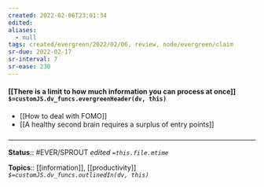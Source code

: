```yaml
---
created: 2022-02-06T23:01:34 
edited: 
aliases:
  - null
tags: created/evergreen/2022/02/06, review, node/evergreen/claim
sr-due: 2022-02-17
sr-interval: 7
sr-ease: 230
---
```


#### [[There is a limit to how much information you can process at once]] `$=customJS.dv_funcs.evergreenHeader(dv, this)`

- [[How to deal with FOMO]]
- [[A healthy second brain requires a surplus of entry points]]

### <hr class="footnote"/>

**Status**:: #EVER/SPROUT
*edited `=this.file.mtime`*

**Topics**:: [[information]], [[productivity]]
*`$=customJS.dv_funcs.outlinedIn(dv, this)`*
